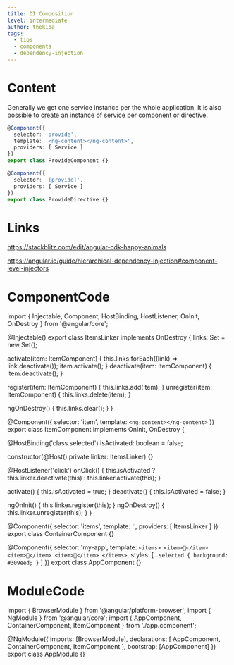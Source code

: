 ```yaml
---
title: DI Composition
level: intermediate
author: thekiba
tags:
  - tips
  - components
  - dependency-injection
---
```


# Content
Generally we get one service instance per the whole application. 
It is also possible to create an instance of service per component or directive. 

```typescript
@Component({
  selector: 'provide',
  template: '<ng-content></ng-content>',
  providers: [ Service ]
})
export class ProvideComponent {}
```

```typescript
@Component({
  selector: '[provide]',
  providers: [ Service ]
})
export class ProvideDirective {}
```

# Links
https://stackblitz.com/edit/angular-cdk-happy-animals

https://angular.io/guide/hierarchical-dependency-injection#component-level-injectors

# ComponentCode
import { Injectable, Component, HostBinding, HostListener, OnInit, OnDestroy } from '@angular/core';

@Injectable()
export class ItemsLinker implements OnDestroy {
  links: Set<ItemComponent> = new Set();

  activate(item: ItemComponent) {
    this.links.forEach((link) => link.deactivate());
    item.activate();
  }
  deactivate(item: ItemComponent) {
    item.deactivate();
  }

  register(item: ItemComponent) {
    this.links.add(item);
  }
  unregister(item: ItemComponent) {
    this.links.delete(item);
  }

  ngOnDestroy() {
    this.links.clear();
  }
}

@Component({
  selector: 'item',
  template: `
    <ng-content></ng-content>
  `
})
export class ItemComponent implements OnInit, OnDestroy {

  @HostBinding('class.selected') isActivated: boolean = false;

  constructor(@Host() private linker: ItemsLinker) {}

  @HostListener('click') onClick() {
    this.isActivated
      ? this.linker.deactivate(this)
      : this.linker.activate(this);
  }

  activate() {
    this.isActivated = true;
  }
  deactivate() {
    this.isActivated = false;
  }

  ngOnInit() {
    this.linker.register(this);
  }
  ngOnDestroy() {
    this.linker.unregister(this);
  }
}

@Component({
  selector: 'items',
  template: '<ng-content></ng-content>',
  providers: [ ItemsLinker ]
})
export class ContainerComponent {}

@Component({
  selector: 'my-app',
  template: `
    <items>
      <item>🦊</item>
      <item>🦄</item>
      <item>🐉</item>
    </items>
  `,
  styles: [
    `
      .selected {
        background: #309eed;
      }
    `
  ]
})
export class AppComponent {}

# ModuleCode
import { BrowserModule } from '@angular/platform-browser';
import { NgModule } from '@angular/core';
import { AppComponent, ContainerComponent, ItemComponent } from './app.component';

@NgModule({
  imports: [BrowserModule],
  declarations: [
    AppComponent,
    ContainerComponent,
    ItemComponent
  ],
  bootstrap: [AppComponent]
})
export class AppModule {}
